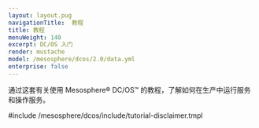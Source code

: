 ```yaml
---
layout: layout.pug
navigationTitle:  教程
title: 教程
menuWeight: 140
excerpt: DC/OS 入门 
render: mustache
model: /mesosphere/dcos/2.0/data.yml
enterprise: false
---
```


通过这套有关使用 Mesosphere&reg; DC/OS&trade; 的教程，了解如何在生产中运行服务和操作服务。

#include /mesosphere/dcos/include/tutorial-disclaimer.tmpl
